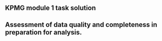 ## KPMG module 1 task solution

## Assessment of data quality and completeness in preparation for analysis.
 

